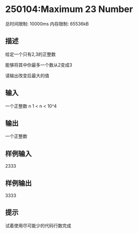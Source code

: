 # 250104:Maximum 23 Number

总时间限制: 10000ms 内存限制: 65536kB

## 描述
给定一个只有2,3的正整数

能够将其中你最多一个数从2变成3

请输出改变后最大的值

## 输入
一个正整数 n
1 < n < 10^4

## 输出
一个正整数

## 样例输入
2333

## 样例输出
3333

## 提示
试着使用尽可能少的代码行数完成